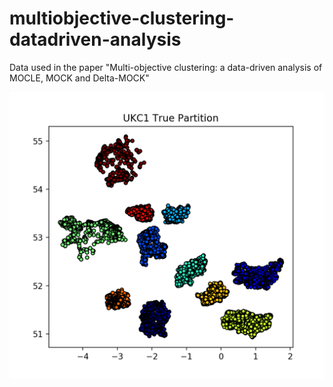# multiobjective-clustering-datadriven-analysis
Data used in the paper "Multi-objective clustering: a data-driven analysis of MOCLE, MOCK and Delta-MOCK"

<img src="Datasets/images/UKC1_TP.png" width="800">
